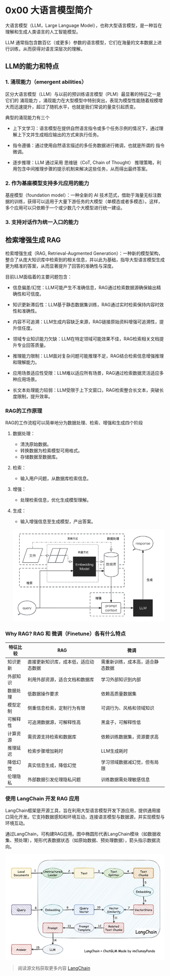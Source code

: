 # 0x00 大语言模型简介

大语言模型（LLM，Large Language Model），也称大型语言模型，是一种旨在理解和生成人类语言的人工智能模型。

LLM 通常指包含数百亿（或更多）参数的语言模型，它们在海量的文本数据上进行训练，从而获得对语言深层次的理解。

## LLM的能力和特点

### 1. 涌现能力（emergent abilities）

区分大语言模型（LLM）与以前的预训练语言模型（PLM）最显著的特征之一是它们的 涌现能力 ，涌现能力在大型模型中特别突出，表现为模型性能随着规模增大而迅速提升，超过了随机水平，也就是我们常说的量变引起质变。

典型的涌现能力有三个

* 上下文学习：语言模型在提供自然语言指令或多个任务示例的情况下，通过理解上下文并生成相应输出的方式来执行任务。

* 指令遵循：通过使用自然语言描述的多任务数据进行微调，也就是所谓的 指令微调。

* 逐步推理：LLM 通过采用 思维链（CoT, Chain of Thought） 推理策略，利用包含中间推理步骤的提示机制来解决这些任务，从而得出最终答案。

### 2. 作为基座模型支持多元应用的能力

基座模型（foundation model）：一种全新的 AI 技术范式，借助于海量无标注数据的训练，获得可以适用于大量下游任务的大模型（单模态或者多模态）。这样，多个应用可以只依赖于一个或少数几个大模型进行统一建设。

### 3. 支持对话作为统一入口的能力

## 检索增强生成 RAG

检索增强生成（RAG, Retrieval-Augmented Generation）：一种新的模型架构，整合了从庞大知识库中检索到的相关信息，并以此为基础，指导大型语言模型生成更为精准的答案，从而显著提升了回答的准确性与深度。

目前LLM面临着的主要问题包含：

* 信息偏差/幻觉：LLM可能产生不准确信息，RAG通过检索数据源确保输出精确性和可信度。

* 知识更新滞后性：LLM基于静态数据集训练，RAG通过实时检索保持内容时效性和准确性。

* 内容不可追溯：LLM生成内容缺乏来源，RAG链接原始资料增强可追溯性，提升信任度。

* 领域专业知识能力欠缺：LLM在特定领域可能效果不佳，RAG检索相关文档提升专业回答质量。

* 推理能力限制：LLM面对复杂问题可能推理不足，RAG结合检索信息增强推理和理解能力。

* 应用场景适应性受限：LLM难以适应所有场景，RAG通过检索数据灵活适应多种应用场景。

* 长文本处理能力较弱：LLM受限于上下文窗口，RAG检索整合长文本，突破长度限制，提升效率。

### RAG的工作原理

RAG的工作流程可以简单地分为数据处理、检索、增强和生成四个阶段

1. 数据处理：

    * 清洗原始数据。
    * 转换数据为检索模型可用格式。
    * 存储数据至数据库。

2. 检索：
    * 输入用户问题，从数据库检索信息。

3. 增强：
    * 处理检索信息，优化生成模型理解。

4. 生成：
    * 输入增强信息至生成模型，产出答案。

    ![0x00_Figure_00_RAG.png](../figure/0x00_Figure_00_RAG.png)

### Why RAG? RAG 和 微调（Finetune）各有什么特点

| 特征比较 | RAG | 微调 |
| --- | --- | --- |
| 知识更新 | 直接更新知识库，成本低，适应动态数据 | 需重新训练，成本高，适合静态数据 |
| 外部知识 | 利用外部资源，适合文档和数据库 | 学习外部知识到内部 |
| 数据处理 | 低数据操作要求 | 依赖高质量数据集 |
| 模型定制 | 侧重信息检索，定制行为有限 | 可调行为、风格和领域知识 |
| 可解释性 | 可追溯数据源，可解释性高 | 黑盒子，可解释性低 |
| 计算资源 | 需资源支持检索和数据库 | 依赖训练数据集，资源要求高 |
| 推理延迟 | 检索步骤增加耗时 | LLM生成耗时 |
| 降低幻觉 | 真实信息生成，降低幻觉 | 学习领域数据减幻觉，但有局限 |
| 伦理隐私 | 外部数据引发伦理隐私问题 | 训练数据需处理敏感信息 |

### 使用 LangChain 开发 RAG 应用

LangChain框架是开源工具，旨在利用大型语言模型开发下游应用，提供通用接口简化开发。它支持数据感知和环境互动，连接语言模型与数据源，并实现模型与环境互动。

通过LangChain，可构建RAG应用。图中椭圆形代表LangChain模块（如数据收集、预处理），矩形代表数据状态（如原始数据、预处理数据），箭头指示数据流向。

![LangChain](..\figure\0x00_Figure_01_LANGCHAIN.png)

> 阅读源文档获取更多内容
[LangChain](https://datawhalechina.github.io/llm-universe/#/C1/3.LangChain%20%E7%AE%80%E4%BB%8B)
